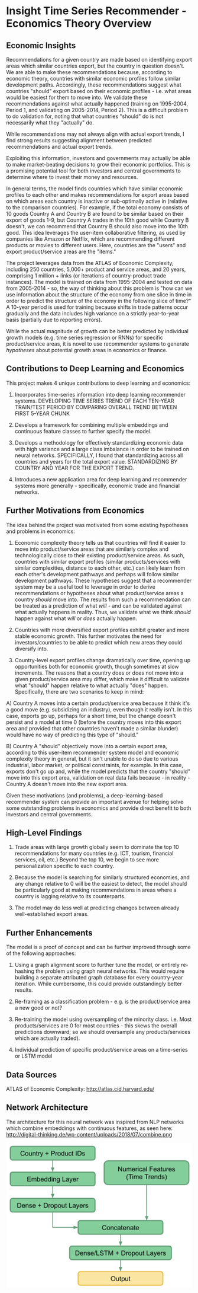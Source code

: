 # Insight Time Series Recommender - Economics Theory Overview

## Economic Insights
Recommendations for a given country are made based on identifying export areas which similar countries export, but the country in question doesn't. We are able to make these recommendations because, according to economic theory, countries with similar economic profiles follow similar development paths. Accordingly, these recommendations suggest what countries "should" export based on their economic profiles - i.e. what areas would be easiest for them to move into. We validate these recommendations against what actually happened (training on 1995-2004, Period 1, and validating on 2005-2014, Period 2). This is a difficult problem to do validation for, noting that what countries "should" do is not necessarily what they "actually" do.

While recommendations may not always align with actual export trends, I find strong results suggesting alignment between predicted recommendations and actual export trends.

Exploiting this information, investors and governments may actually be able to make market-beating decisions to grow their economic portfolios. This is a promising potential tool for both investors and central governments to determine where to invest their money and resources.

In general terms, the model finds countries which have similar economic profiles to each other and makes recommendations for export areas based on which areas each country is inactive or sub-optimally active in (relative to the comparison countries). For example, if the total economy consists of 10 goods Country A and Country B are found to be similar based on their export of goods 1-9, but Country A trades in the 10th good while Country B doesn't, we can recommend that Country B should also move into the 10th good. This idea leverages the user-item collaborative filtering, as used by companies like Amazon or Netflix, which are recommending different products or movies to different users. Here, countries are the "users" and export product/service areas are the "items."

The project leverages data from the ATLAS of Economic Complexity, including 250 countries, 5,000+ product and service areas, and 20 years, comprising 1 million + links (or iterations of country-product trade instances). The model is trained on data from 1995-2004 and tested on data from 2005-2014 - so, the way of thinking about this problem is "how can we use information about the structure of the economy from one slice in time in order to predict the structure of the economy in the following slice of time?" A 10-year period is used for training because shifts in trade patterns occur gradually and the data includes high variance on a strictly year-to-year basis (partially due to reporting errors).

While the actual magnitude of growth can be better predicted by individual growth models (e.g. time series regression or RNNs) for specific product/service areas, it is novel to use recommender systems to generate _hypotheses_ about potential growth areas in economics or finance.

## Contributions to Deep Learning and Economics

This project makes 4 unique contributions to deep learning and economics:

1) Incorporates time-series information into deep learning recommender systems. DEVELOPING TIME SERIES TREND OF EACH TEN-YEAR TRAIN/TEST PERIOD BY COMPARING OVERALL TREND BETWEEN FIRST 5-YEAR CHUNK

2) Develops a framework for combining multiple embeddings and continuous feature classes to further specify the model.

3) Develops a methodology for effectively standardizing economic data with high variance and a large class imbalance in order to be trained on neural networks. SPECIFICALLY, I found that standardizing across all countries and years for the total export value. STANDARDIZING BY COUNTRY AND YEAR FOR THE EXPORT TREND.

4) Introduces a new application area for deep learning and recommender systems more generally - specifically, economic trade and financial networks.

## Further Motivations from Economics

The idea behind the project was motivated from some existing hypotheses and problems in economics:

1) Economic complexity theory tells us that countries will find it easier to move into product/service areas that are similarly complex and technologically close to their existing product/service areas. As such, countries with similar export profiles (similar products/services with similar complexities, distance to each other, etc.) can likely learn from each other's development pathways and perhaps will follow similar development pathways. These hypotheses suggest that a recommender system may be a useful tool to leverage in order to derive recommendations or hypotheses about what product/service areas a country _should_ move into. The results from such a recommendation can be treated as a prediction of what _will_ - and can be validated against what actually happens in reality. Thus, we validate what we think _should_ happen against what _will_ or _does_ actually happen.

2) Countries with more diversified export profiles exhibit greater and more stable economic growth. This further motivates the need for investors/countries to be able to predict which new areas they could diversify into.

3) Country-level export profiles change dramatically over time, opening up opportunities both for economic growth, though sometimes at slow increments. The reasons that a country does or does not move into a given product/service area may differ, which make it difficult to validate what "should" happen relative to what actually "does" happen. Specifically, there are two scenarios to keep in mind:

  A) Country A moves into a certain product/service area because it think it's a good move (e.g. subsidizing an industry), even though it really isn't. In this case, exports go up, perhaps for a short time, but the change doesn't persist and a model at time 0 (before the country moves into this export area and provided that other countries haven't made a similar blunder) would have no way of predicting this type of "should."

  B) Country A "should" objectively move into a certain export area, according to this user-item recommender system model and economic complexity theory in general, but it isn't unable to do so due to various industrial, labor market, or political constraints, for example. In this case, exports don't go up and, while the model predicts that the country "should" move into this export area, validation on real data fails because - in reality - Country A doesn't move into the new export area.

Given these motivations (and problems), a deep-learning-based recommender system can provide an important avenue for helping solve some outstanding problems in economics and provide direct benefit to both investors and central governments.

## High-Level Findings

1) Trade areas with large growth globally seem to dominate the top 10 recommendations for many countries (e.g. ICT, tourism, financial services, oil, etc.) Beyond the top 10, we begin to see more personalization specific to each country.

2) Because the model is searching for similarly structured economies, and any change relative to 0 will be the easiest to detect, the model should be particularly good at making recommendations in areas where a country is lagging relative to its counterparts.

3) The model may do less well at predicting changes between already well-established export areas.

## Further Enhancements

The model is a proof of concept and can be further improved through some of the following approaches:

1) Using a graph alignment score to further tune the model, or entirely re-hashing the problem using graph neural networks. This would require building a separate attributed graph database for every country-year iteration. While cumbersome, this could provide outstandingly better results.

2) Re-framing as a classification problem - e.g. is the product/service area a new good or not?

3) Re-training the model using oversampling of the minority class. i.e. Most products/services are 0 for most countries - this skews the overall predictions downward; so we should oversample any products/services which are actually traded).

4) Individual prediction of specific product/service areas on a time-series or LSTM model

## Data Sources

ATLAS of Economic Complexity: http://atlas.cid.harvard.edu/

## Network Architecture

The architecture for this neural network was inspired from NLP networks which combine embeddings with continuous features, as seen here: http://digital-thinking.de/wp-content/uploads/2018/07/combine.png

![Time Series Recommender Model Architecture](images/Insight_Model_Architecture.png)
